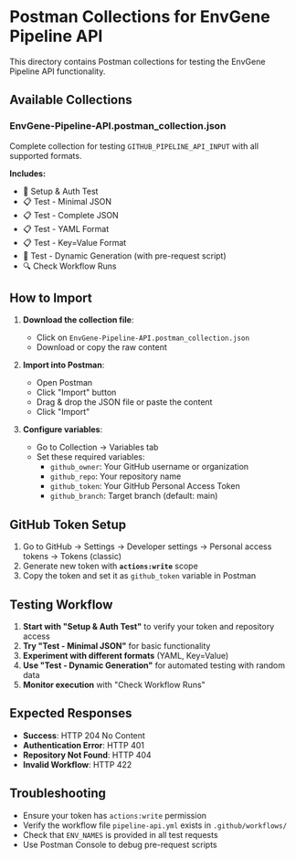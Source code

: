# Postman Collections for EnvGene Pipeline API

This directory contains Postman collections for testing the EnvGene Pipeline API functionality.

## Available Collections

### EnvGene-Pipeline-API.postman_collection.json

Complete collection for testing `GITHUB_PIPELINE_API_INPUT` with all supported formats.

**Includes:**
- 🔧 Setup & Auth Test
- 📋 Test - Minimal JSON
- 📋 Test - Complete JSON  
- 📋 Test - YAML Format
- 📋 Test - Key=Value Format
- 🚀 Test - Dynamic Generation (with pre-request script)
- 🔍 Check Workflow Runs

## How to Import

1. **Download the collection file**:
   - Click on `EnvGene-Pipeline-API.postman_collection.json`
   - Download or copy the raw content

2. **Import into Postman**:
   - Open Postman
   - Click "Import" button
   - Drag & drop the JSON file or paste the content
   - Click "Import"

3. **Configure variables**:
   - Go to Collection → Variables tab
   - Set these required variables:
     - `github_owner`: Your GitHub username or organization
     - `github_repo`: Your repository name
     - `github_token`: Your GitHub Personal Access Token
     - `github_branch`: Target branch (default: main)

## GitHub Token Setup

1. Go to GitHub → Settings → Developer settings → Personal access tokens → Tokens (classic)
2. Generate new token with **`actions:write`** scope
3. Copy the token and set it as `github_token` variable in Postman

## Testing Workflow

1. **Start with "Setup & Auth Test"** to verify your token and repository access
2. **Try "Test - Minimal JSON"** for basic functionality
3. **Experiment with different formats** (YAML, Key=Value)
4. **Use "Test - Dynamic Generation"** for automated testing with random data
5. **Monitor execution** with "Check Workflow Runs"

## Expected Responses

- **Success**: HTTP 204 No Content
- **Authentication Error**: HTTP 401
- **Repository Not Found**: HTTP 404
- **Invalid Workflow**: HTTP 422

## Troubleshooting

- Ensure your token has `actions:write` permission
- Verify the workflow file `pipeline-api.yml` exists in `.github/workflows/`
- Check that `ENV_NAMES` is provided in all test requests
- Use Postman Console to debug pre-request scripts 